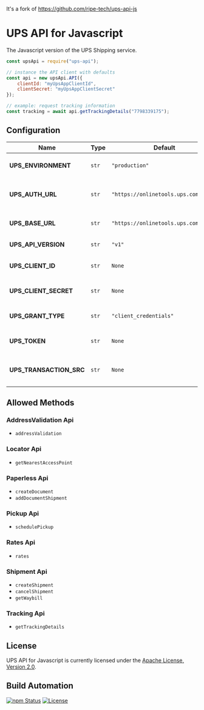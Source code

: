 It's a fork of https://github.com/ripe-tech/ups-api-js

# UPS API for Javascript

The Javascript version of the UPS Shipping service.

```javascript
const upsApi = require("ups-api");

// instance the API client with defaults
const api = new upsApi.API({
    clientId: "myUpsAppClientId",
    clientSecret: "myUpsAppClientSecret"
});

// example: request tracking information
const tracking = await api.getTrackingDetails("7798339175");
```

## Configuration

| Name                    | Type  | Default                              | Description                                            |
| ----------------------- | ----- | ------------------------------------ | ------------------------------------------------------ |
| **UPS_ENVIRONMENT**     | `str` | `"production"`     | The environment of UPS API (production/test)     |
| **UPS_AUTH_URL**        | `str` | `"https://onlinetools.ups.com/"`     | The base auth URL used for the OAuth token request.    |
| **UPS_BASE_URL**        | `str` | `"https://onlinetools.ups.com/api/"` | The base URL used for API requests.                    |
| **UPS_API_VERSION**     | `str` | `"v1"`                               | The version of the API to use.                         |
| **UPS_CLIENT_ID**       | `str` | `None`                               | The application client ID to obtain the token.         |
| **UPS_CLIENT_SECRET**   | `str` | `None`                               | The application client secret to obtain the token.     |
| **UPS_GRANT_TYPE**      | `str` | `"client_credentials"`               | The application grant type to obtain the token.        |
| **UPS_TOKEN**           | `str` | `None`                               | The token granted by the OAuth request.                |
| **UPS_TRANSACTION_SRC** | `str` | `None`                               | The transaction source to be added to request headers. |

## Allowed Methods

### AddressValidation Api

* `addressValidation`

### Locator Api

* `getNearestAccessPoint`

### Paperless Api

* `createDocument`
* `addDocumentShipment`

### Pickup Api

* `schedulePickup`

### Rates Api

* `rates`

### Shipment Api

* `createShipment`
* `cancelShipment`
* `getWaybill`

### Tracking Api

* `getTrackingDetails`

## License

UPS API for Javascript is currently licensed under the [Apache License, Version 2.0](http://www.apache.org/licenses/).

## Build Automation

[![npm Status](https://img.shields.io/npm/v/@kitaety/ups-api.svg)](https://www.npmjs.com/package/@kitaety/ups-api)
[![License](https://img.shields.io/badge/license-Apache%202.0-blue.svg)](https://www.apache.org/licenses/)
